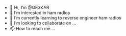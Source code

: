 - 👋 Hi, I’m @OE3KAR
- 👀 I’m interested in ham radios
- 🌱 I’m currently learning to reverse engineer ham radios
- 💞️ I’m looking to collaborate on ...
- 📫 How to reach me ...

<!---
OE3KAR/OE3KAR is a ✨ special ✨ repository because its `README.md` (this file) appears on your GitHub profile.
You can click the Preview link to take a look at your changes.
--->
